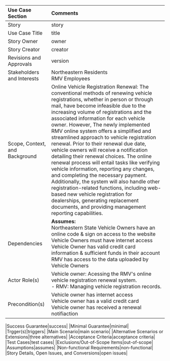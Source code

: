 |Use Case Section|Comments|
|:---|:---|
|Story|story|
|Use Case Title|title|
|Story Owner|owner|
|Story Creator|creator|
|Revisions and Approvals|version|
|Stakeholders and Interests| Northeastern Residents <br> RMV Employees|  -Cole 
|Scope, Context, and Background|Online Vehicle Registration Renewal: The conventional methods of renewing vehicle registrations, whether in person or through mail, have become infeasible due to the increasing volume of registrations and the associated information for each vehicle owner. However, The newly implemented RMV online system offers a simplified and streamlined approach to vehicle registration renewal. Prior to their renewal due date, vehicle owners will receive a notification detailing their renewal choices. The online renewal process will entail tasks like verifying vehicle information, reporting any changes, and completing the necessary payment. Additionally, the system will also handle other registration-related functions, including web-based new vehicle registration for dealerships, generating replacement documents, and providing management reporting capabilities.|  -Evan 
|Dependencies|**Assumes:** <br> Northeastern State Vehicle Owners have an online code & sign on access to the website <br> Vehicle Owners must have internet access <br> Vehicle Owner has valid credit card information & sufficient funds in their account <br> RMV has access to the data uploaded by Vehicle Owners| -A
|Actor Role(s)|Vehicle owner: Acessing the RMV's online vehicle registration renewal system. <br> - RMV: Managing vehicle registration records.| -Evan
|Precondition(s)|Vehicle owner has internet access <br> Vehicle owner has a valid credit card <br> Vehicle owner has received a renewal notifiaction| -Tori

|Success Guarantee|success|
|Minimal Guarantee|minimal|
|Trgger(s)|triggers|
|Main Scenario|main scenario|
|Alternative Scenarios or Extensions|three alternatives|
|Acceptance Criteria|acceptance criteria|
|Test Cases|test cases|
|Exclusions/Out-of-Scope Items|out-of-scope|
|Assumptions|assumes|
|Non-functional Requirements|non-functional|
|Story Details, Open Issues, and Conversions|open issues|